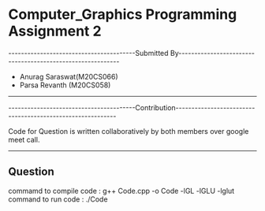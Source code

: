 
# Computer_Graphics Programming Assignment 2

----------------------------------------Submitted By-----------------------------------------------------------
- Anurag Saraswat(M20CS066)
- Parsa Revanth (M20CS058)
---------------------------------------------------------------------------------------------------------------

----------------------------------------Contribution-----------------------------------------------------------

Code for Question is written collaboratively by both members over google meet call.

---------------------------------------------------------------------------------------------------------------

## Question 

commamd to compile code : g++ Code.cpp -o Code -lGL -lGLU -lglut
command to run code : ./Code


